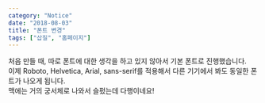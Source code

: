 ```yaml
---
category: "Notice"
date: "2018-08-03"
title: "폰트 변경"
tags: ["삽질", "홈페이지"]
---
```


처음 만들 때, 따로 폰트에 대한 생각을 하고 있지 않아서 기본 폰트로 진행했습니다.  
이제 Roboto, Helvetica, Arial, sans-serif를 적용해서 다른 기기에서 봐도 동일한 폰트가 나오게 됩니다.  
맥에는 거의 궁서체로 나와서 슬펐는데 다행이네요!
